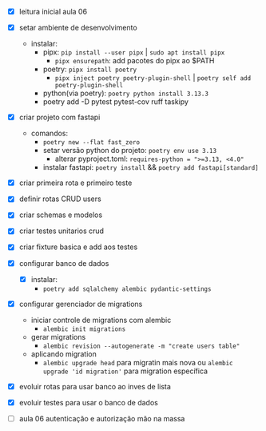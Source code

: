 - [x] leitura inicial aula 06
- [x] setar ambiente de desenvolvimento
    - instalar:
        - pipx: `pip install --user pipx` | `sudo apt install pipx`
            - `pipx ensurepath`: add pacotes do pipx ao $PATH
        - poetry: `pipx install poetry`
            - `pipx inject poetry poetry-plugin-shell` | `poetry self add poetry-plugin-shell`
        - python(via poetry): `poetry python install 3.13.3`
        - poetry add -D pytest pytest-cov ruff taskipy

- [x] criar projeto com fastapi
    - comandos:
        - `poetry new --flat fast_zero`
        - setar versão python do projeto: `poetry env use 3.13`
            - alterar pyproject.toml: `requires-python = ">=3.13, <4.0"`
        - instalar fastapi: `poetry install` && `poetry add fastapi[standard]`


- [x] criar primeira rota e primeiro teste
- [x] definir rotas CRUD users
- [x] criar schemas e modelos
- [x] criar testes unitarios crud
- [x] criar fixture basica e add aos testes
- [x] configurar banco de dados
  - [x] instalar:
    - `poetry add sqlalchemy alembic pydantic-settings`
- [x] configurar gerenciador de migrations
  - iniciar controle de migrations com alembic
    - `alembic init migrations`
  - gerar migrations
    - `alembic revision --autogenerate -m "create users table"`
  - aplicando migration
    - `alembic upgrade head` para migratin mais nova ou `alembic upgrade 'id migration'`
    para migration específica
- [x] evoluir rotas para usar banco ao inves de lista
- [x] evoluir testes para usar o banco de dados

- [ ] aula 06 autenticação e autorização mão na massa
